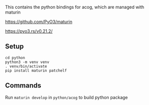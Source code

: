 This contains the python bindings for acog, which are managed with maturin

https://github.com/PyO3/maturin

https://pyo3.rs/v0.21.2/

## Setup

```
cd python
python3 -m venv venv
. venv/bin/activate
pip install maturin patchelf
```

## Commands

Run `maturin develop` in `python/acog` to build python package